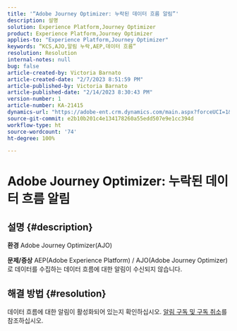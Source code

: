 ```yaml
---
title: '“Adobe Journey Optimizer: 누락된 데이터 흐름 알림”'
description: 설명
solution: Experience Platform,Journey Optimizer
product: Experience Platform,Journey Optimizer
applies-to: "Experience Platform,Journey Optimizer"
keywords: “KCS,AJO,알림 누락,AEP,데이터 흐름”
resolution: Resolution
internal-notes: null
bug: false
article-created-by: Victoria Barnato
article-created-date: "2/7/2023 8:51:59 PM"
article-published-by: Victoria Barnato
article-published-date: "2/14/2023 8:30:43 PM"
version-number: 1
article-number: KA-21415
dynamics-url: "https://adobe-ent.crm.dynamics.com/main.aspx?forceUCI=1&pagetype=entityrecord&etn=knowledgearticle&id=3475a73e-29a7-ed11-aad1-6045bd0065f9"
source-git-commit: e2b10b201c4e134178260a55edd507e9e1cc394d
workflow-type: ht
source-wordcount: '74'
ht-degree: 100%

---
```


# Adobe Journey Optimizer: 누락된 데이터 흐름 알림

## 설명 {#description}

<b>환경</b>
Adobe Journey Optimizer(AJO)


<b>문제/증상</b>
AEP(Adobe Experience Platform) / AJO(Adobe Journey Optimizer)로 데이터를 수집하는 데이터 흐름에 대한 알림이 수신되지 않습니다.


## 해결 방법 {#resolution}


데이터 흐름에 대한 알림이 활성화되어 있는지 확인하십시오. [알림 구독 및 구독 취소](https://experienceleague.adobe.com/docs/experience-platform/sources/ui-tutorials/alerts.html?lang=ko#subscribe-and-unsubscribe-to-alerts)를 참조하십시오.



